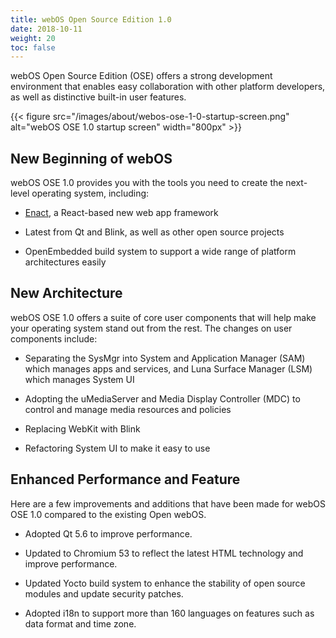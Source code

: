 ```yaml
---
title: webOS Open Source Edition 1.0
date: 2018-10-11
weight: 20
toc: false
---
```


webOS Open Source Edition (OSE) offers a strong development environment that enables easy collaboration with other platform developers, as well as distinctive built-in user features.

{{< figure src="/images/about/webos-ose-1-0-startup-screen.png" alt="webOS OSE 1.0 startup screen" width="800px" >}}

## New Beginning of webOS

webOS OSE 1.0 provides you with the tools you need to create the next-level operating system, including:

  - [Enact](http://enactjs.com), a React-based new web app framework

  - Latest from Qt and Blink, as well as other open source projects

  - OpenEmbedded build system to support a wide range of platform architectures easily

## New Architecture

webOS OSE 1.0 offers a suite of core user components that will help make your operating system stand out from the rest. The changes on user components include:

  - Separating the SysMgr into System and Application Manager (SAM) which manages apps and services, and Luna Surface Manager (LSM) which manages System UI

  - Adopting the uMediaServer and Media Display Controller (MDC) to control and manage media resources and policies

  - Replacing WebKit with Blink

  - Refactoring System UI to make it easy to use

## Enhanced Performance and Feature

Here are a few improvements and additions that have been made for webOS OSE 1.0 compared to the existing Open webOS.

  - Adopted Qt 5.6 to improve performance.

  - Updated to Chromium 53 to reflect the latest HTML technology and improve performance.

  - Updated Yocto build system to enhance the stability of open source modules and update security patches.

  - Adopted i18n to support more than 160 languages on features such as data format and time zone.
